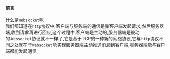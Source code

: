 <!--
 * @Author: your name
 * @Date: 2021-01-29 10:32:35
 * @LastEditTime: 2021-01-29 10:40:52
 * @LastEditors: your name
 * @Description: In User Settings Edit
 * @FilePath: \learn\nodejs\websocket\README.MD
-->
#### 前言
什么是`Websocket`呢  
我们都知道在`http`协议中,客户端与服务端的通信是靠客户端发起请求,然后服务器端,收到请求再进行回应,这个过程中,客户端是主动的,服务器端是被动的.`Websocket`协议就不一样了,它是基于TCP的一种新的网络协议,它与`Http`协议不同之处就在于`Websocket`能实现服务器端主动推送消息到客户端,服务器端能与客户端都能发起通信。


